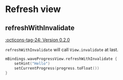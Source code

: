 # Refresh view

## refreshWithInvalidate

[:octicons-tag-24: Version 0.2.0](https://ave.entropy2020.cn/version/tools/#020)

`refreshWithInvalidate` will call `View.invalidate` at last.

```kotlin
mBindings.waveProgressView.refreshWithInvalidate {
    setHint("Hello")
    setCurrentProgress(progress.toFloat())
}
```
